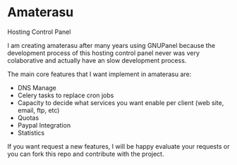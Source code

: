Amaterasu
=========

Hosting Control Panel

I am creating amaterasu after many years using GNUPanel because the development process of this hosting control panel
never was very colaborative and actually have an slow development process. 

The main core features that I want implement in amaterasu are:

  - DNS Manage
  - Celery tasks to replace cron jobs
  - Capacity to decide what services you want enable per client (web site, email, ftp, etc)
  - Quotas
  - Paypal Integration
  - Statistics
  
If you want request a new features, I will be happy evaluate your requests or you can fork this repo and contribute with the project.
